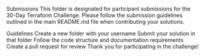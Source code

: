 Submissions
This folder is designated for participant submissions for the 30-Day Terraform Challenge. Please follow the submission guidelines outlined in the main README.md file when contributing your solutions.

Guidelines
Create a new folder with your username
Submit your solution in that folder
Follow the code structure and documentation requirements
Create a pull request for review
Thank you for participating in the challenge!
